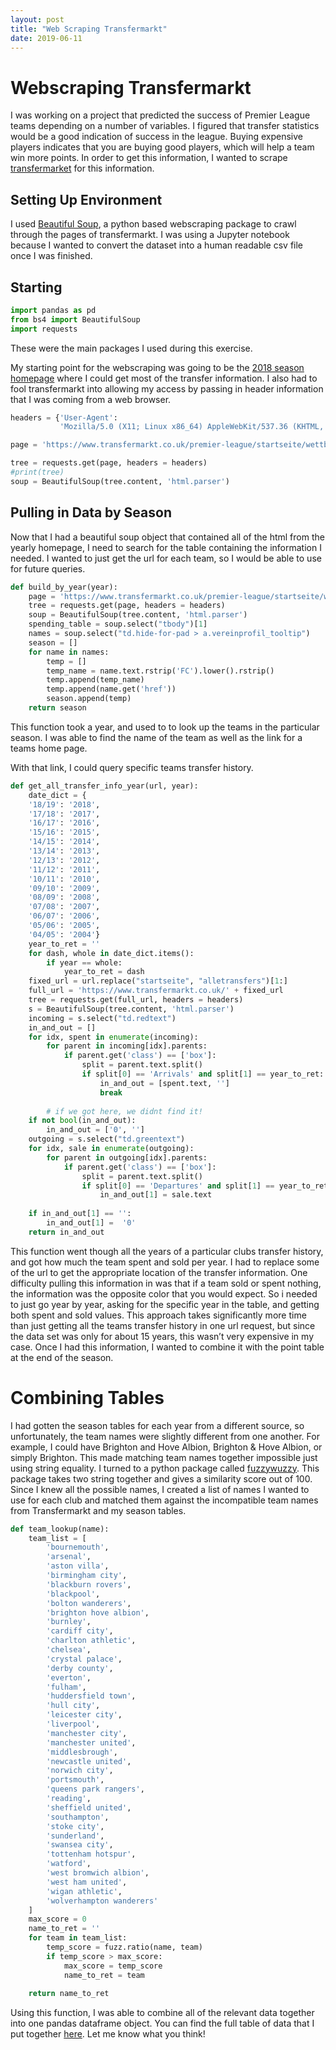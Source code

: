 ```yaml
---
layout: post
title: "Web Scraping Transfermarkt"
date: 2019-06-11
---
```



# Webscraping Transfermarkt


I was working on a project that predicted the success of Premier League teams depending on a number of variables. I figured that transfer statistics would be a good indication of success in the league. Buying expensive players indicates that you are buying good players, which will help a team win more points. In order to get this information, I wanted to scrape [transfermarket](https://www.transfermarkt.co.uk/) for this information. 



## Setting Up Environment

I used [Beautiful Soup](https://www.crummy.com/software/BeautifulSoup/), a python based webscraping package to crawl through the pages of transfermarkt. I was using a Jupyter notebook because I wanted to convert the dataset into a human readable csv file once I was finished. 



## Starting
```python
import pandas as pd
from bs4 import BeautifulSoup
import requests
```
These were the main packages I used during this exercise. 

My starting point for the webscraping was going to be the [2018 season homepage](https://www.transfermarkt.co.uk/premier-league/startseite/wettbewerb/GB1/plus/?saison_id=2018) where I could get most of the transfer information. I also had to fool transfermarkt into allowing my access by passing in header information that I was coming from a web browser. 

```python
headers = {'User-Agent': 
           'Mozilla/5.0 (X11; Linux x86_64) AppleWebKit/537.36 (KHTML, like Gecko) Chrome/47.0.2526.106 Safari/537.36'}

page = 'https://www.transfermarkt.co.uk/premier-league/startseite/wettbewerb/GB1/plus/?saison_id=2018'

tree = requests.get(page, headers = headers)
#print(tree)
soup = BeautifulSoup(tree.content, 'html.parser')
```



## Pulling in Data by Season

Now that I had a beautiful soup object that contained all of the html from the yearly homepage, I need to search for the table containing the information I needed. I wanted to just get the url for each team, so I would be able to use for future queries. 

```python
def build_by_year(year):
    page = 'https://www.transfermarkt.co.uk/premier-league/startseite/wettbewerb/GB1/plus/?saison_id=' + year
    tree = requests.get(page, headers = headers)
    soup = BeautifulSoup(tree.content, 'html.parser')
    spending_table = soup.select("tbody")[1]
    names = soup.select("td.hide-for-pad > a.vereinprofil_tooltip")
    season = []
    for name in names:
        temp = []
        temp_name = name.text.rstrip('FC').lower().rstrip()
        temp.append(temp_name)
        temp.append(name.get('href'))
        season.append(temp)
    return season
```
This function took a year, and used to to look up the teams in the particular season. I was able to find the name of the team as well as the link for a teams home page. 


With that link, I could query specific teams transfer history. 


```python
def get_all_transfer_info_year(url, year):
    date_dict = {
    '18/19': '2018',
    '17/18': '2017',
    '16/17': '2016',
    '15/16': '2015',
    '14/15': '2014',
    '13/14': '2013',
    '12/13': '2012',
    '11/12': '2011',
    '10/11': '2010',
    '09/10': '2009',
    '08/09': '2008',
    '07/08': '2007',
    '06/07': '2006',
    '05/06': '2005',
    '04/05': '2004'}
    year_to_ret = ''
    for dash, whole in date_dict.items():
        if year == whole:
            year_to_ret = dash
    fixed_url = url.replace("startseite", "alletransfers")[1:]
    full_url = 'https://www.transfermarkt.co.uk/' + fixed_url 
    tree = requests.get(full_url, headers = headers)
    s = BeautifulSoup(tree.content, 'html.parser')
    incoming = s.select("td.redtext")
    in_and_out = []
    for idx, spent in enumerate(incoming):
        for parent in incoming[idx].parents:
            if parent.get('class') == ['box']:
                split = parent.text.split()
                if split[0] == 'Arrivals' and split[1] == year_to_ret:
                    in_and_out = [spent.text, '']
                    break
            
        # if we got here, we didnt find it!
    if not bool(in_and_out):
        in_and_out = ['0', '']
    outgoing = s.select("td.greentext")    
    for idx, sale in enumerate(outgoing):
        for parent in outgoing[idx].parents:
            if parent.get('class') == ['box']:
                split = parent.text.split()
                if split[0] == 'Departures' and split[1] == year_to_ret:
                    in_and_out[1] = sale.text
    
    if in_and_out[1] == '':
        in_and_out[1] =  '0'
    return in_and_out
```

This function went though all the years of a particular clubs transfer history, and got how much the team spent and sold per year. I had to replace some of the url to get the appropriate location of the transfer information. One difficulty pulling this information in was that if a team sold or spent nothing, the information was the opposite color that you would expect. So i needed to just go year by year, asking for the specific year in the table, and getting both spent and sold values. This approach takes significantly more time than just getting all the teams transfer history in one url request, but since the data set was only for about 15 years, this wasn’t very expensive in my case. Once I had this information, I wanted to combine it with the point table at the end of the season. 



# Combining Tables

I had gotten the season tables for each year from a different source, so unfortunately, the team names were slightly different from one another. For example, I could have Brighton and Hove Albion, Brighton & Hove Albion, or simply Brighton. This made matching team names together impossible just using string equality. I turned to a python package called [fuzzywuzzy](https://github.com/seatgeek/fuzzywuzzy). This package takes two string together and gives a similarity score out of 100. Since I knew all the possible names, I created a list of names I wanted to use for each club and matched them against the incompatible team names from Transfermarkt and my season tables.


``` python
def team_lookup(name):
    team_list = [
        'bournemouth',
        'arsenal', 
        'aston villa', 
        'birmingham city', 
        'blackburn rovers',
        'blackpool',
        'bolton wanderers', 
        'brighton hove albion', 
        'burnley', 
        'cardiff city', 
        'charlton athletic', 
        'chelsea', 
        'crystal palace', 
        'derby county', 
        'everton', 
        'fulham', 
        'huddersfield town',
        'hull city',
        'leicester city', 
        'liverpool', 
        'manchester city', 
        'manchester united', 
        'middlesbrough', 
        'newcastle united', 
        'norwich city', 
        'portsmouth', 
        'queens park rangers', 
        'reading', 
        'sheffield united', 
        'southampton', 
        'stoke city', 
        'sunderland',
        'swansea city',
        'tottenham hotspur', 
        'watford', 
        'west bromwich albion', 
        'west ham united', 
        'wigan athletic', 
        'wolverhampton wanderers'
    ]
    max_score = 0
    name_to_ret = ''
    for team in team_list:
        temp_score = fuzz.ratio(name, team)
        if temp_score > max_score:
            max_score = temp_score
            name_to_ret = team
        
    return name_to_ret
```


Using this function, I was able to combine all of the relevant data together into one pandas dataframe object. You can find the full table of data that I put together [here](https://www.kaggle.com/grahamcrbaker/premier-league-player-values). Let me know what you think!











